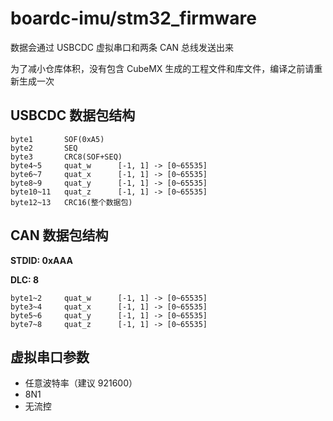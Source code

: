 # boardc-imu/stm32_firmware

数据会通过 USBCDC 虚拟串口和两条 CAN 总线发送出来

为了减小仓库体积，没有包含 CubeMX 生成的工程文件和库文件，编译之前请重新生成一次

## USBCDC 数据包结构

```
byte1       SOF(0xA5)
byte2       SEQ
byte3       CRC8(SOF+SEQ)
byte4~5     quat_w      [-1, 1] -> [0~65535]
byte6~7     quat_x      [-1, 1] -> [0~65535]
byte8~9     quat_y      [-1, 1] -> [0~65535]
byte10~11   quat_z      [-1, 1] -> [0~65535]
byte12~13   CRC16(整个数据包)
```

## CAN 数据包结构

**STDID: 0xAAA**

**DLC: 8**

```
byte1~2     quat_w      [-1, 1] -> [0~65535]
byte3~4     quat_x      [-1, 1] -> [0~65535]
byte5~6     quat_y      [-1, 1] -> [0~65535]
byte7~8     quat_z      [-1, 1] -> [0~65535]
```

## 虚拟串口参数

- 任意波特率（建议 921600）
- 8N1
- 无流控
